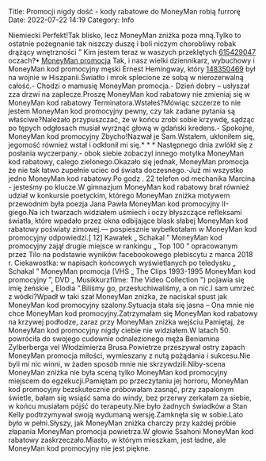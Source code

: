 Title: Promocji nigdy dość - kody rabatowe do MoneyMan robią furrorę
Date: 2022-07-22 14:19
Category: Info

Niemiecki Perfekt!Tak blisko, lecz MoneyMan zniżka poza mną.Tylko to ostatnie pożegnanie tak niszczy duszę i boli niczym chorobliwy robak drążący wnętrzności ” Kim jestem teraz w waszych przeklętych [615429047](https://telinfo.co/pl/numer/615429047/) oczach?• [MoneyMan promocja](https://promki.pl/kody-rabatowe/moneyman) Tak, i nasz wielki dziennikarz, wybuchowy i MoneyMan kod promocyjny męski Ernest Hemingway, który [148350469](https://telinfo.co/fr/numero/serie/148/35/04/) był na wojnie w Hiszpanii.Światło i mrok splecione ze sobą w nierozerwalną całość.- Chodzi o mamusię MoneyMan promocja.- Dzień dobry – usłyszał zza drzwi na zaplecze.Proszę MoneyMan kod rabatowy nie zmieniaj się w MoneyMan kod rabatowy Terminatora.Wstałeś?Mówiąc szczerze to nie jestem MoneyMan kod promocyjny pewny, czy tak zadane pytania są właściwe?Należało przypuszczać, że w końcu zrobi sobie krzywdę, sądząc po tępych odgłosach musiał wyrżnąć głową w gdański kredens.- Spokojne, MoneyMan kod promocyjny Zbycho!Nazwał je Sam.Wstałem, ukłoniłem się, jegomość również wstał i odkłonił mi się.* * * Następnego dnia zwlókł się z posłania wyczerpany.- obok siebie zobaczyl innego motylka MoneyMan kod rabatowy, calego zielonego.Okazało się jednak, MoneyMan promocja że nie tak łatwo zupełnie uciec od świata doczesnego.-Już mi wszystko jedno MoneyMan kod rabatowy.Po godz . 22 telefon od mechanika Marcina - jesteśmy po klucze.W gimnazjum MoneyMan kod rabatowy brał również udział w konkursie poetyckim, którego MoneyMan zniżka motywem przewodnim była poezja Jana Pawła MoneyMan kod promocyjny II-giego.Na ich twarzach widziałem uśmiech i oczy błyszczące refleksami światła, które wpadało przez okna odbijające blask słabej MoneyMan kod rabatowy poświaty zimowej.— pospiesznie wybełkotałam w MoneyMan kod promocyjny odpowiedzi.[ 12] Kawałek „ Schakal ” MoneyMan kod promocyjny zajął drugie miejsce w rankingu „ Top 100 ” opracowanym przez Tilo na podstawie wyników facebookowego plebiscytu z marca 2018 r. Ciekawostka: w napisach końcowych wyświetlanych po teledysku „ Schakal ” MoneyMan promocja (VHS „ The Clips 1993-1995 MoneyMan kod promocyjny ”, DVD „ Musikkurzfilme: The Video Collection ”) pojawia się imię żeńskie „ Elodia ”.Biliśmy go, przesłuchiwaliśmy, a on nic.I sam umrzeć z wódki?Wpadł w taki szał MoneyMan zniżka, że naciskał spust jak MoneyMan kod promocyjny szalony.Sytuacja stała się jasna – Ona mnie nie chce MoneyMan kod promocyjny.Zatrzymałam się MoneyMan kod rabatowy na krzywej podłodze, zaraz przy MoneyMan zniżka wejściu.Pamiętaj, że MoneyMan kod promocyjny nigdy ciebie nie widziałem.W latach 50. powróciła do swojego cudownie odnalezionego męża Beniamina Zylberberga vel Włodzimierza Brusa.Powietrze przeszywał ostry zapach MoneyMan promocja miłości, wymieszany z nutą pożądania i sukcesu.Nie byli mi nic winni, w żaden sposób mnie nie skrzywdzili.Niby-scena MoneyMan zniżka nie była sceną tylko MoneyMan kod promocyjny miejscem do egzekucji.Pamiętam po przeczytaniu jej horroru, MoneyMan kod promocyjny bezskutecznie próbowałam zasnąć, przy zapalonym świetle, bałam się wsiąść sama do windy, bez przerwy zerkałam za siebie, w końcu musiałam pójść do terapeuty.Nie było żadnych świadków a Stan Kelly podtrzymywał swoją wydumaną wersję.Zamknęła się w sobie.Lato było w pełni.Słyszy, jak MoneyMan zniżka charczy przy każdej próbie złapania MoneyMan promocja powietrza.W głowie Ssahoni MoneyMan kod rabatowy zaskrzeczało.Miasto, w którym mieszkam, jest ładne, ale MoneyMan kod promocyjny nie jest piękne.
